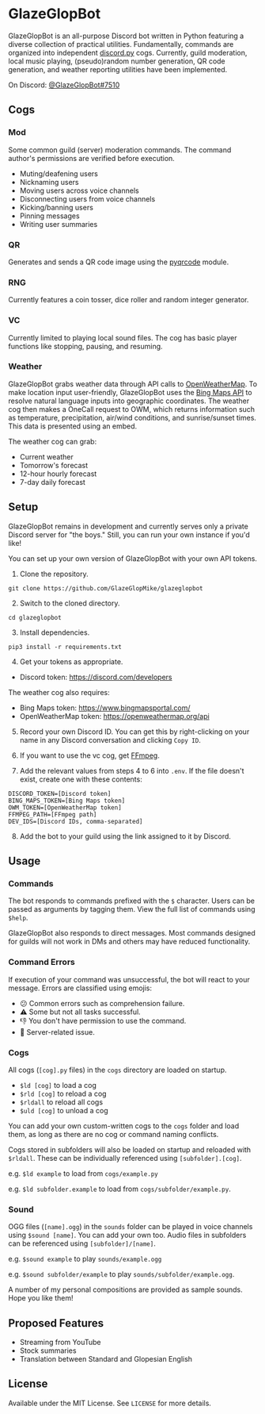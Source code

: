 # GlazeGlopBot
GlazeGlopBot is an all-purpose Discord bot written in Python featuring a diverse collection of practical utilities. Fundamentally, commands are organized into independent [discord.py](https://discordpy.readthedocs.io/en/stable/) cogs. Currently, guild moderation, local music playing, (pseudo)random number generation, QR code generation, and weather reporting utilities have been implemented.

On Discord: [@GlazeGlopBot#7510](https://discordapp.com/users/844640688900407327)

## Cogs
### Mod
Some common guild (server) moderation commands. The command author's permissions are verified before execution.
- Muting/deafening users
- Nicknaming users
- Moving users across voice channels
- Disconnecting users from voice channels
- Kicking/banning users
- Pinning messages
- Writing user summaries

### QR
Generates and sends a QR code image using the [pyqrcode](https://pypi.org/project/PyQRCode/) module.

### RNG
Currently features a coin tosser, dice roller and random integer generator.

### VC
Currently limited to playing local sound files. The cog has basic player functions like stopping, pausing, and resuming.

### Weather
GlazeGlopBot grabs weather data through API calls to [OpenWeatherMap](https://openweathermap.org/). To make location input user-friendly, GlazeGlopBot uses the [Bing Maps API](https://www.bingmapsportal.com/) to resolve natural language inputs into geographic coordinates. The weather cog then makes a OneCall request to OWM, which returns information such as temperature, precipitation, air/wind conditions, and sunrise/sunset times. This data is presented using an embed.

The weather cog can grab:
- Current weather
- Tomorrow's forecast
- 12-hour hourly forecast
- 7-day daily forecast

## Setup
GlazeGlopBot remains in development and currently serves only a private Discord server for "the boys." Still, you can run your own instance if you'd like!

You can set up your own version of GlazeGlopBot with your own API tokens.

1. Clone the repository.

```git clone https://github.com/GlazeGlopMike/glazeglopbot```

2. Switch to the cloned directory.

```cd glazeglopbot```

3. Install dependencies.

```pip3 install -r requirements.txt```

4. Get your tokens as appropriate.
- Discord token: <https://discord.com/developers>

The weather cog also requires:
- Bing Maps token: <https://www.bingmapsportal.com/>
- OpenWeatherMap token: <https://openweathermap.org/api>

5. Record your own Discord ID. You can get this by right-clicking on your name in any Discord conversation and clicking ```Copy ID```.

6. If you want to use the vc cog, get [FFmpeg](http://ffmpeg.org/download.html).

7. Add the relevant values from steps 4 to 6 into `.env`. If the file doesn't exist, create one with these contents:
```
DISCORD_TOKEN=[Discord token]
BING_MAPS_TOKEN=[Bing Maps token]
OWM_TOKEN=[OpenWeatherMap token]
FFMPEG_PATH=[FFmpeg path]
DEV_IDS=[Discord IDs, comma-separated]
```

8. Add the bot to your guild using the link assigned to it by Discord.

## Usage
### Commands
The bot responds to commands prefixed with the `$` character. Users can be passed as arguments by tagging them. View the full list of commands using `$help`.

GlazeGlopBot also responds to direct messages. Most commands designed for guilds will not work in DMs and others may have reduced functionality.

### Command Errors
If execution of your command was unsuccessful, the bot will react to your message. Errors are classified using emojis:
- :confused: Common errors such as comprehension failure.
- :warning: Some but not all tasks successful.
- :thumbsdown: You don't have permission to use the command.
- :robot: Server-related issue.

### Cogs
All cogs (`[cog].py` files) in the `cogs` directory are loaded on startup.
- `$ld [cog]` to load a cog
- `$rld [cog]` to reload a cog
- `$rldall` to reload all cogs
- `$uld [cog]` to unload a cog

You can add your own custom-written cogs to the `cogs` folder and load them, as long as there are no cog or command naming conflicts.

Cogs stored in subfolders will also be loaded on startup and reloaded with `$rldall`. These can be individually referenced using `[subfolder].[cog]`.

e.g. `$ld example` to load from `cogs/example.py`

e.g. `$ld subfolder.example` to load from `cogs/subfolder/example.py`.

### Sound
OGG files (`[name].ogg`) in the `sounds` folder can be played in voice channels using `$sound [name]`. You can add your own too. Audio files in subfolders can be referenced using `[subfolder]/[name]`.

e.g. `$sound example` to play `sounds/example.ogg`

e.g. `$sound subfolder/example` to play `sounds/subfolder/example.ogg`.

A number of my personal compositions are provided as sample sounds. Hope you like them!

## Proposed Features
- Streaming from YouTube
- Stock summaries
- Translation between Standard and Glopesian English

## License
Available under the MIT License. See `LICENSE` for more details.
